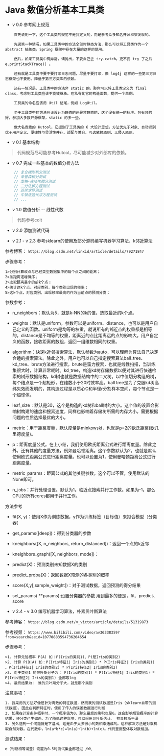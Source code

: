 # Java 数值分析基本工具类


* v 0.0 参考网上规范

```  
    首先说明一下，这个工具类的规范不是我定义的，而是参考众多知名开源框架发现的。
    
    先说第一种情况，如果工具类中的方法全部时静态方法，那么可以将工具类作为一个 abstract 抽象类。Spring 框架中存在大量的这样的使用。
    
    然后，如果工具类中有异常，请抛出，不要自己去 try-catch。更不要 try 了之后 e.printStackTrace() 。
    
    还有就是工具类中要不要打印日志问题，尽量不要打印，像 log4j 这样的一些第三方日志框架也不要用。降低于第三方类库的依赖。
    
    还有一情况是，工具类中的方法非 static 的。那你可以将工具类定义为 final class，考虑到工具类应该不能被继承。在私有化它的构造函数，提供一个单例。
    
    工具类的命名应该用 Util 结尾，例如 LogUtil。
    
    至于工具类中的方法应该设计为静态的还是非静态的，这个没有统一的标准。各有各的好，参加大多数开源框架，static 的多一些。
    
    像大名鼎鼎的 Hutool，它提到了工具类的 6 大设计思想。方法优先于对象、自动识别优于用户定义、便捷性与灵活性并存、适配与兼容、可选依赖原则、无侵入原则。
```

* v 0.1 基本结构

> 代码规范尽可能参考Hutool，尽可能减少对外部库的依赖。

* v 0.7 完成一些基本的数值分析方法

```java
    // 复合梯形积分测试
    // 辛普森积分测试
    // 龙格-库塔常微分测试
    // 二分法解方程测试
    // 连续求导测试
    // 牛顿法迭代求方程测试
    // ...
```

* v 1.0 数值分析 -- 线性代数

> 代码参考colt

* v 2.0 添加测试代码

* v 2.1 - v 2.3 参考sklearn的使用及部分源码编写机器学习算法，k邻近算法

参考博客： `https://blog.csdn.net/linxid/article/details/79271847`

步骤参考：

    1>分别计算改点与已经类型数据集中的每个点之间的距离；
    2>按距离递增排序；
    3>选取距离最小的前k个点；
    4>统计这k个点，对应类别，每个类别出现的频率；
    5>这k个点，对应类别，出现频率最高的作为当前点的预测分类；
    

参数参考：

* n_neighbors：默认为5，就是k-NN的k的值，选取最近的k个点。

* weights：默认是uniform，参数可以是uniform、distance，也可以是用户自己定义的函数。uniform是均等的权重，就说所有的邻近点的权重都是相等的。distance是不均等的权重，距离近的点比距离远的点的影响大。用户自定义的函数，接收距离的数组，返回一组维数相同的权重。

* algorithm：快速k近邻搜索算法，默认参数为auto，可以理解为算法自己决定合适的搜索算法。除此之外，用户也可以自己指定搜索算法ball_tree、kd_tree、brute方法进行搜索，brute是蛮力搜索，也就是线性扫描，当训练集很大时，计算非常耗时。kd_tree，构造kd树存储数据以便对其进行快速检索的树形数据结构，kd树也就是数据结构中的二叉树。以中值切分构造的树，每个结点是一个超矩形，在维数小于20时效率高。ball tree是为了克服kd树高纬失效而发明的，其构造过程是以质心C和半径r分割样本空间，每个节点是一个超球体。

* leaf_size：默认是30，这个是构造的kd树和ball树的大小。这个值的设置会影响树构建的速度和搜索速度，同样也影响着存储树所需的内存大小。需要根据问题的性质选择最优的大小。

* metric：用于距离度量，默认度量是minkowski，也就是p=2的欧氏距离(欧几里德度量)。

* p：距离度量公式。在上小结，我们使用欧氏距离公式进行距离度量。除此之外，还有其他的度量方法，例如曼哈顿距离。这个参数默认为2，也就是默认使用欧式距离公式进行距离度量。也可以设置为1，使用曼哈顿距离公式进行距离度量。

* metric_params：距离公式的其他关键参数，这个可以不管，使用默认的None即可。

* n_jobs：并行处理设置。默认为1，临近点搜索并行工作数。如果为-1，那么CPU的所有cores都用于并行工作。

方法参考

* fit(X, y)：使用X作为训练数据，y作为训练标签（目标值）来拟合模型（分类器）

* get_params([deep])：得到分类器的参数

* kneighbors([X, n_neighbors, return_distanced])：返回一个点的k近邻

* kneighbors_graph([X, neighbors, mode])：

* predict(X)：预测类别未知数据X的类别

* predict_proba(X)：返回数据X预测的各类别的概率

* score(X,y[,sample_weight])：对于测试数据，返回预测的得分结果

* set_params( **params):设置分类器的参数 
用到最多的便是，fit、predict、score

* v 2.4 - v 3.0 编写机器学习算法，朴素贝叶斯算法

参考博客： `https://blog.csdn.net/v_victor/article/details/51319873`

参考视频： `https://www.bilibili.com/video/av36338359?from=search&seid=10770883594736204654`

步骤参考：
    
    >1. 计算先验概率 P(A) 如：P(Iris的类别1)、P(是Iris的类别2)
    >2. 计算 P(B|A) 如：P(Iris特征1| Iris的类别1) * P(Iris特征2| Iris的类别1) 、P(Iris特征1| Iris的类别2) * P(Iris特征2| Iris的类别2)
    >3. 对于类别1 的贝叶斯分子为： P(Iris的类别1) * P(Iris特征1| Iris的类别1) * P(Iris特征2| Iris的类别1) 全部取log
    >4. 最终结果为： 谁的贝叶斯分子大，就是那个类别

注意事项：
    
    1. 我采用的方法好像是针对离散的特征数据，然而我的测试数据是Iris（sklearn自带的测试数据），因此在判断特征时，使用了传入的误差数据进行判断
    2. 如果在计算条件概率时，一个概率值为0，那么最后的乘积也是0。这会影响后验概率的计算结果，使分类产生偏差。为了降低这种影响，可以采用贝叶斯估计。 拉普拉斯平滑
    3. 另外遇到一个问题就是下溢出，这是由于太多很小的数相乘造成的。这种解决方法是对乘机取自然对数。在代数中，ln(a*b*c)=ln(a)+ln(b)+ln(c)。代码里面整体取对数相加。
    
测试结果：
    
    e（判断相等误差）设置为0.5时测试集全部通过 /W\

